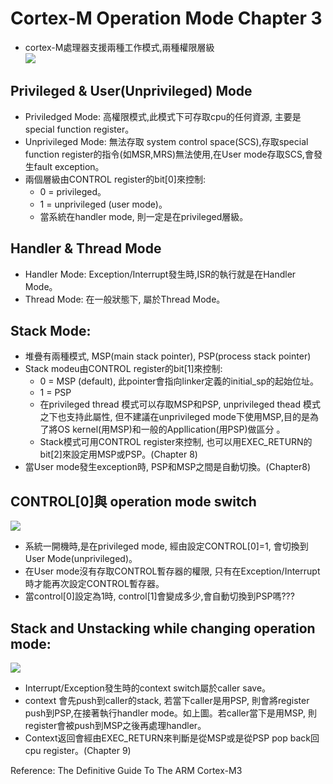 # Cortex-M Operation Mode  Chapter 3  
* cortex-M處理器支援兩種工作模式,兩種權限層級  
![](https://github.com/sammiiT/Study-Report/blob/master/picture/Mode%26Privileged.PNG)

## Privileged & User(Unprivileged) Mode
* Priviledged Mode: 高權限模式,此模式下可存取cpu的任何資源, 主要是special function register。
* Unprivileged Mode: 無法存取 system control space(SCS),存取special function register的指令(如MSR,MRS)無法使用,在User mode存取SCS,會發生fault exception。
* 兩個層級由CONTROL register的bit[0]來控制:  
    * 0 = privileged。  
    * 1 = unprivileged (user mode)。  
    * 當系統在handler mode, 則一定是在privileged層級。


## Handler & Thread Mode  
* Handler Mode: Exception/Interrupt發生時,ISR的執行就是在Handler Mode。  
* Thread Mode: 在一般狀態下, 屬於Thread Mode。

## Stack Mode:  
* 堆疊有兩種模式, MSP(main stack pointer), PSP(process stack pointer)  
* Stack modeu由CONTROL register的bit[1]來控制:  
    * 0 = MSP (default), 此pointer會指向linker定義的initial_sp的起始位址。  
    * 1 = PSP  
    * 在privileged thread 模式可以存取MSP和PSP, unprivileged thead 模式之下也支持此屬性, 但不建議在unprivileged mode下使用MSP,目的是為了將OS kernel(用MSP)和一般的Appllication(用PSP)做區分 。  
    * Stack模式可用CONTROL register來控制, 也可以用EXEC_RETURN的 bit[2]來設定用MSP或PSP。(Chapter 8)
*  當User mode發生exception時, PSP和MSP之間是自動切換。(Chapter8)  
      
## CONTROL[0]與 operation mode switch  
![](https://github.com/sammiiT/Study-Report/blob/master/picture/OperationMode.png)  
*  系統一開機時,是在privileged mode, 經由設定CONTROL[0]=1, 會切換到User Mode(unprivileged)。  
*  在User mode沒有存取CONTROL暫存器的權限, 只有在Exception/Interrupt時才能再次設定CONTROL暫存器。  
*  當control[0]設定為1時, control[1]會變成多少,會自動切換到PSP嗎??? 

## Stack and Unstacking while changing operation mode:  
![](https://github.com/sammiiT/Study-Report/blob/master/picture/Stack%26Unstack.PNG)  
*  Interrupt/Exception發生時的context switch屬於caller save。  
*  context 會先push到caller的stack, 若當下caller是用PSP, 則會將register push到PSP,在接著執行handler mode。如上圖。若caller當下是用MSP, 則register會被push到MSP之後再處理handler。
*  Context返回會經由EXEC_RETURN來判斷是從MSP或是從PSP pop back回cpu register。(Chapter 9)


Reference: The Definitive Guide To The ARM Cortex-M3
